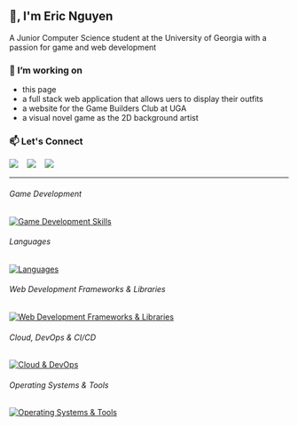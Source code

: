 ## 👋, I'm Eric Nguyen
A Junior Computer Science student at the University of Georgia with a passion for game and web development

### 🔭 I’m working on
- this page 
- a full stack web application that allows uers to display their outfits
- a website for the Game Builders Club at UGA
- a visual novel game as the 2D background artist

### 📫 Let's Connect

<p>
  <a href="https://www.linkedin.com/in/eric-o-nguyen/"><img src="https://img.shields.io/badge/linkedin-%230077B5.svg?&style=for-the-badge&logo=linkedin&logoColor=white" /></a>&nbsp;&nbsp;&nbsp;
  <a href="https://x.com/Ortiducal"><img src="https://img.shields.io/badge/Ortiducal-%23000000.svg?&style=for-the-badge&logo=X&logoColor=white" /></a>&nbsp;&nbsp;&nbsp;
  <a href=""><img src="https://img.shields.io/badge/opuhlos-%235865F2.svg?&style=for-the-badge&logo=discord&logoColor=white" /></a>&nbsp;&nbsp;&nbsp;
</p>

<hr>

###### Game Development 
[![Game Development Skills](https://skillicons.dev/icons?i=godot,blender)](https://skillicons.dev)

###### Languages 
[![Languages](https://skillicons.dev/icons?i=c,py,js,html,css,java)](https://skillicons.dev)

###### Web Development Frameworks & Libraries
[![Web Development Frameworks & Libraries](https://skillicons.dev/icons?i=nextjs,nodejs,react,tailwind)](https://skillicons.dev)

###### Cloud, DevOps & CI/CD
[![Cloud & DevOps](https://skillicons.dev/icons?i=docker,kubernetes,terraform,jenkins)](https://skillicons.dev)

###### Operating Systems & Tools
[![Operating Systems & Tools](https://skillicons.dev/icons?i=linux,debian,vscode,eclipse,emacs,figma,latex,obsidian)](https://skillicons.dev)

